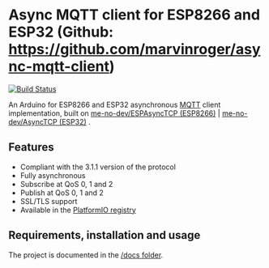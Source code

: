 Async MQTT client for ESP8266 and ESP32 (Github: https://github.com/marvinroger/async-mqtt-client)
=============================

[![Build Status](https://img.shields.io/travis/marvinroger/async-mqtt-client/master.svg?style=flat-square)](https://travis-ci.org/marvinroger/async-mqtt-client)

An Arduino for ESP8266 and ESP32 asynchronous [MQTT](http://mqtt.org/) client implementation, built on [me-no-dev/ESPAsyncTCP (ESP8266)](https://github.com/me-no-dev/ESPAsyncTCP) | [me-no-dev/AsyncTCP (ESP32)](https://github.com/me-no-dev/AsyncTCP) .
## Features

* Compliant with the 3.1.1 version of the protocol
* Fully asynchronous
* Subscribe at QoS 0, 1 and 2
* Publish at QoS 0, 1 and 2
* SSL/TLS support
* Available in the [PlatformIO registry](http://platformio.org/lib/show/346/AsyncMqttClient)

## Requirements, installation and usage

The project is documented in the [/docs folder](docs).
